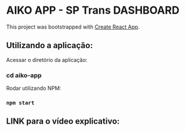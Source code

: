 # AIKO APP - SP Trans DASHBOARD

This project was bootstrapped with [Create React App](https://github.com/facebook/create-react-app).

## Utilizando a aplicação:

Acessar o diretório da aplicação:

### cd aiko-app

Rodar utilizando NPM:
### `npm start`

## LINK para o vídeo explicativo:


